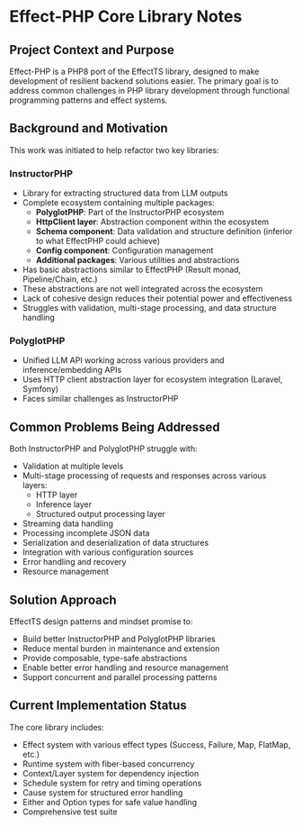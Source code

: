 # Effect-PHP Core Library Notes

## Project Context and Purpose

Effect-PHP is a PHP8 port of the EffectTS library, designed to make development of resilient backend solutions easier. The primary goal is to address common challenges in PHP library development through functional programming patterns and effect systems.

## Background and Motivation

This work was initiated to help refactor two key libraries:

### InstructorPHP
- Library for extracting structured data from LLM outputs
- Complete ecosystem containing multiple packages:
  - **PolyglotPHP**: Part of the InstructorPHP ecosystem
  - **HttpClient layer**: Abstraction component within the ecosystem
  - **Schema component**: Data validation and structure definition (inferior to what EffectPHP could achieve)
  - **Config component**: Configuration management
  - **Additional packages**: Various utilities and abstractions
- Has basic abstractions similar to EffectPHP (Result monad, Pipeline/Chain, etc.)
- These abstractions are not well integrated across the ecosystem
- Lack of cohesive design reduces their potential power and effectiveness
- Struggles with validation, multi-stage processing, and data structure handling

### PolyglotPHP
- Unified LLM API working across various providers and inference/embedding APIs
- Uses HTTP client abstraction layer for ecosystem integration (Laravel, Symfony)
- Faces similar challenges as InstructorPHP

## Common Problems Being Addressed

Both InstructorPHP and PolyglotPHP struggle with:
- Validation at multiple levels
- Multi-stage processing of requests and responses across various layers:
  - HTTP layer
  - Inference layer
  - Structured output processing layer
- Streaming data handling
- Processing incomplete JSON data
- Serialization and deserialization of data structures
- Integration with various configuration sources
- Error handling and recovery
- Resource management

## Solution Approach

EffectTS design patterns and mindset promise to:
- Build better InstructorPHP and PolyglotPHP libraries
- Reduce mental burden in maintenance and extension
- Provide composable, type-safe abstractions
- Enable better error handling and resource management
- Support concurrent and parallel processing patterns

## Current Implementation Status

The core library includes:
- Effect system with various effect types (Success, Failure, Map, FlatMap, etc.)
- Runtime system with fiber-based concurrency
- Context/Layer system for dependency injection
- Schedule system for retry and timing operations
- Cause system for structured error handling
- Either and Option types for safe value handling
- Comprehensive test suite